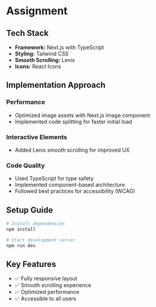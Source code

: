 # Assignment

## Tech Stack
- **Framework:** Next.js with TypeScript
- **Styling:** Tailwind CSS
- **Smooth Scrolling:** Lenis
- **Icons:** React Icons

## Implementation Approach

### Performance
- Optimized image assets with Next.js Image component
- Implemented code splitting for faster initial load

### Interactive Elements
- Added Lenis smooth scrolling for improved UX

### Code Quality
- Used TypeScript for type safety
- Implemented component-based architecture
- Followed best practices for accessibility (WCAG)

## Setup Guide
```bash
# Install dependencies
npm install

# Start development server
npm run dev
```

## Key Features
- ✅ Fully responsive layout
- ✅ Smooth scrolling experience
- ✅ Optimized performance
- ✅ Accessible to all users

